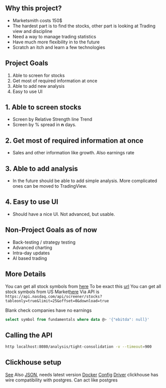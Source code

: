 ## Why this project?

* Marketsmith costs 150$
* The hardest part is to find the stocks, other part is looking at Trading view and discipline
* Need a way to manage trading statistics
* Have much more flexibility in to the future
* Scratch an itch and learn a few technologies

## Project Goals

1. Able to screen for stocks
2. Get most of required information at once
3. Able to add new analysis
4. Easy to use UI

## 1. Able to screen stocks

* Screen by Relative Strength line Trend
* Screen by % spread in **n** days.

## 2. Get most of required information at once

* Sales and other information like growth. Also earnings rate

## 3. Able to add analysis

* In the future should be able to add simple analysis. More complicated ones can be moved to TradingView.

## 4. Easy to use UI

* Should have a nice UI. Not advanced, but usable.

## Non-Project Goals as of now

* Back-testing / strategy testing
* Advanced charting
* Intra-day updates
* AI based trading

## More Details

You can get all stock symbols from [here](https://stockanalysis.com/stocks/)
To be exact this [url](https://stockanalysis.com/_next/data/NcayYmKtpNDZ0pDPfBaPk/stocks.json)
You can get all stock symbols from US Market[here](https://www.nasdaq.com/market-activity/stocks/screener)
Via API is `https://api.nasdaq.com/api/screener/stocks?tableonly=true&limit=25&offset=0&download=true`

Blank check companies have no earnings
```sql
select symbol from fundamentals where data @> '{"ebitda": null}'
```

## Calling the API
```bash
http localhost:8080/analysis/tight-consolidation -v --timeout=900
```

## Clickhouse setup
[See](https://clickhouse.com/learn/lessons/postgres-clickhouse-replication/)
Also [JSON](https://clickhouse.com/docs/en/sql-reference/data-types/json/), needs latest version
[Docker](https://github.com/rongfengliang/clickhouse-docker-compose/blob/master/docker-compose.yaml)
[Config](https://kb.altinity.com/altinity-kb-setup-and-maintenance/altinity-kb-clickhouse-in-docker/)
[Driver](https://github.com/ClickHouse/clickhouse-jdbc)
clickhouse has wire compatibility with postgres. Can act like postgres